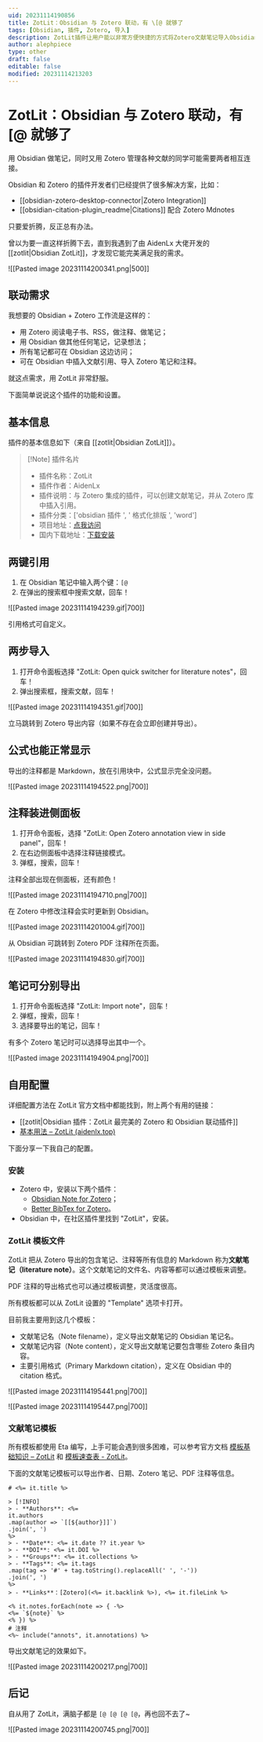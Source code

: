 ```yaml
---
uid: 20231114190856
title: ZotLit：Obsidian 与 Zotero 联动，有 \[@ 就够了
tags: [Obsidian, 插件, Zotero, 导入]
description: ZotLit插件让用户能以非常方便快捷的方式将Zotero文献笔记导入Obsidian中，兼具便利性和灵活性，是Obsidian和Zotero联动的又一利器。
author: alephpiece
type: other
draft: false
editable: false
modified: 20231114213203
---
```


# ZotLit：Obsidian 与 Zotero 联动，有 \[@ 就够了

用 Obsidian 做笔记，同时又用 Zotero 管理各种文献的同学可能需要两者相互连接。

Obsidian 和 Zotero 的插件开发者们已经提供了很多解决方案，比如：

- [[obsidian-zotero-desktop-connector|Zotero Integration]]
- [[obsidian-citation-plugin_readme|Citations]] 配合 Zotero Mdnotes

只要爱折腾，反正总有办法。

曾以为要一直这样折腾下去，直到我遇到了由 AidenLx 大佬开发的 [[zotlit|Obsidian ZotLit]]，才发现它能完美满足我的需求。

![[Pasted image 20231114200341.png|500]]

## 联动需求

我想要的 Obsidian + Zotero 工作流是这样的：

- 用 Zotero 阅读电子书、RSS，做注释、做笔记；
- 用 Obsidian 做其他任何笔记，记录想法；
- 所有笔记都可在 Obsidian 这边访问；
- 可在 Obsidian 中插入文献引用、导入 Zotero 笔记和注释。

就这点需求，用 ZotLit 非常舒服。

下面简单说说这个插件的功能和设置。

## 基本信息

插件的基本信息如下（来自 [[zotlit|Obsidian ZotLit]]）。

> [!Note] 插件名片
> - 插件名称：ZotLit
> - 插件作者：AidenLx
> - 插件说明：与 Zotero 集成的插件，可以创建文献笔记，并从 Zotero 库中插入引用。
> - 插件分类：['obsidian 插件 ', ' 格式化排版 ', 'word']
> - 项目地址：[点我访问](https://github.com/PKM-er/obsidian-zotlit)
> - 国内下载地址：[下载安装](https://github.com/PKM-er/obsidian-zotlit)

## 两键引用

1. 在 Obsidian 笔记中输入两个键：`[@`
2. 在弹出的搜索框中搜索文献，回车！

![[Pasted image 20231114194239.gif|700]]

引用格式可自定义。

## 两步导入

1. 打开命令面板选择 "ZotLit: Open quick switcher for literature notes"，回车！
2. 弹出搜索框，搜索文献，回车！

![[Pasted image 20231114194351.gif|700]]

立马跳转到 Zotero 导出内容（如果不存在会立即创建并导出）。

## 公式也能正常显示

导出的注释都是 Markdown，放在引用块中，公式显示完全没问题。

![[Pasted image 20231114194522.png|700]]

## 注释装进侧面板

1. 打开命令面板，选择 "ZotLit: Open Zotero annotation view in side panel"，回车！
2. 在右边侧面板中选择注释链接模式。
3. 弹框，搜索，回车！

注释全部出现在侧面板，还有颜色！

![[Pasted image 20231114194710.png|700]]

在 Zotero 中修改注释会实时更新到 Obsidian。

![[Pasted image 20231114201004.gif|700]]

从 Obsidian 可跳转到 Zotero PDF 注释所在页面。

![[Pasted image 20231114194830.gif|700]]

## 笔记可分别导出

1. 打开命令面板选择 "ZotLit: Import note"，回车！
2. 弹框，搜索，回车！
3. 选择要导出的笔记，回车！

有多个 Zotero 笔记时可以选择导出其中一个。

![[Pasted image 20231114194904.png|700]]

## 自用配置

详细配置方法在 ZotLit 官方文档中都能找到，附上两个有用的链接：

- [[zotlit|Obsidian 插件：ZotLit 最完美的 Zotero 和 Obsidian 联动插件]]
- [基本用法 – ZotLit (aidenlx.top)](https://zotlit.aidenlx.top/zh-CN/getting-started/basic-usage)

下面分享一下我自己的配置。

### 安装

- Zotero 中，安装以下两个插件：
	- [Obsidian Note for Zotero](https://zotlit.aidenlx.top/zh-CN/getting-started/install/zotero)；
	- [Better BibTex for Zotero](https://github.com/retorquere/zotero-better-bibtex)。
- Obsidian 中，在社区插件里找到 "ZotLit"，安装。

### ZotLit 模板文件

ZotLit 把从 Zotero 导出的包含笔记、注释等所有信息的 Markdown 称为**文献笔记（literature note）**。这个文献笔记的文件名、内容等都可以通过模板来调整。

PDF 注释的导出格式也可以通过模板调整，灵活度很高。

所有模板都可以从 ZotLit 设置的 "Template" 选项卡打开。

目前我主要用到这几个模板：

- 文献笔记名（Note filename），定义导出文献笔记的 Obsidian 笔记名。
- 文献笔记内容（Note content），定义导出文献笔记要包含哪些 Zotero 条目内容。
- 主要引用格式（Primary Markdown citation），定义在 Obsidian 中的 citation 格式。

![[Pasted image 20231114195441.png|700]]

![[Pasted image 20231114195447.png|700]]

### 文献笔记模板

所有模板都使用 Eta 编写，上手可能会遇到很多困难，可以参考官方文档 [模板基础知识 – ZotLit](https://zotlit.aidenlx.top/zh-CN/getting-started/basic-usage/template-basics) 和 [模板速查表 - ZotLit](https://zotlit.aidenlx.top/zh-CN/how-to/template-cheatsheet)。

下面的文献笔记模板可以导出作者、日期、Zotero 笔记、PDF 注释等信息。

```Eta
# <%= it.title %>

> [!INFO]
> - **Authors**: <%=
it.authors
.map(author => `[[${author}]]`)
.join(', ')
%>
> - **Date**: <%= it.date ?? it.year %>
> - **DOI**: <%= it.DOI %>
> - **Groups**: <%= it.collections %>
> - **Tags**: <%= it.tags
.map(tag => '#' + tag.toString().replaceAll(' ', '-'))
.join(', ')
%>
> - **Links**：[Zotero](<%= it.backlink %>), <%= it.fileLink %>

<% it.notes.forEach(note => { -%>
<%= `${note}` %>
<% }) %>
# 注释
<%~ include("annots", it.annotations) %>
```

导出文献笔记的效果如下。

![[Pasted image 20231114200217.png|700]]

## 后记

自从用了 ZotLit，满脑子都是 `[@ [@ [@ [@`，再也回不去了~

![[Pasted image 20231114200745.png|700]]